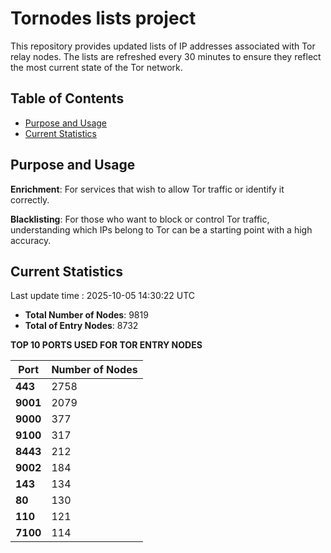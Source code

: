 # Tornodes lists project

This repository provides updated lists of IP addresses associated with Tor relay nodes. The lists are refreshed every 30 minutes to ensure they reflect the most current state of the Tor network.

## Table of Contents

- [Purpose and Usage](#purpose-and-usage)
- [Current Statistics](#current-statistics)


## Purpose and Usage

**Enrichment**: For services that wish to allow Tor traffic or identify it correctly.

**Blacklisting**: For those who want to block or control Tor traffic, understanding which IPs belong to Tor can be a starting point with a high accuracy.

## Current Statistics

Last update time : 2025-10-05 14:30:22 UTC

- **Total Number of Nodes**: 9819
- **Total of Entry Nodes**: 8732

**TOP 10 PORTS USED FOR TOR ENTRY NODES**

| **Port** | **Number of Nodes** |
|------|-----------------|
| **443**   | 2758  |
| **9001**   | 2079  |
| **9000**   | 377  |
| **9100**   | 317  |
| **8443**   | 212  |
| **9002**   | 184  |
| **143**   | 134  |
| **80**   | 130  |
| **110**   | 121  |
| **7100**   | 114  |

